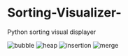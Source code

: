 # Sorting-Visualizer-
Python sorting visual displayer


![bubble](https://user-images.githubusercontent.com/55794946/98977879-20e55580-253f-11eb-977a-febb303151e1.gif)
![heap](https://user-images.githubusercontent.com/55794946/98978930-a9182a80-2540-11eb-8963-09643d6baed2.gif)
![insertion](https://user-images.githubusercontent.com/55794946/98979489-6dca2b80-2541-11eb-8ec7-fec87a50c96e.gif)
![merge](https://user-images.githubusercontent.com/55794946/98979716-b2ee5d80-2541-11eb-94a6-e72778feeeab.gif)



